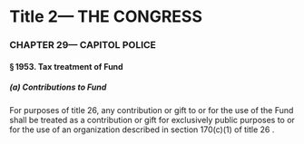 
# Title 2— THE CONGRESS
### CHAPTER 29— CAPITOL POLICE
#### § 1953. Tax treatment of Fund
##### (a) Contributions to Fund

For purposes of title 26, any contribution or gift to or for the use of the Fund shall be treated as a contribution or gift for exclusively public purposes to or for the use of an organization described in section 170(c)(1) of title 26 .
